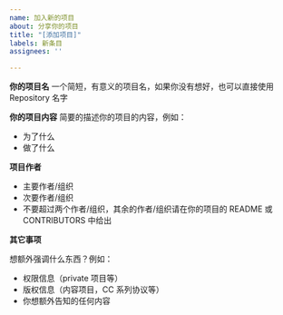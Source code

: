 ```yaml
---
name: 加入新的项目
about: 分享你的项目
title: "[添加项目]"
labels: 新条目
assignees: ''

---
```


**你的项目名**
一个简短，有意义的项目名，如果你没有想好，也可以直接使用 Repository 名字

**你的项目内容**
简要的描述你的项目的内容，例如：
- 为了什么
- 做了什么

**项目作者**
- 主要作者/组织
- 次要作者/组织
- 不要超过两个作者/组织，其余的作者/组织请在你的项目的 README 或 CONTRIBUTORS 中给出

**其它事项**
<!-- 选填 -->
想额外强调什么东西？例如：
- 权限信息（private 项目等）
- 版权信息（内容项目，CC 系列协议等）
- 你想额外告知的任何内容

